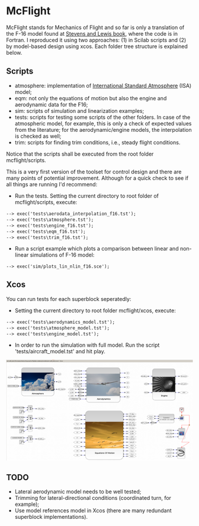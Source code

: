 # McFlight
McFlight stands for Mechanics of Flight and so far is only a translation of the F-16 model found at [Stevens and Lewis book](https://www.amazon.com/Aircraft-Control-Simulation-Brian-Stevens/dp/0471371459), where the code is in Fortran. I reproduced it using two approaches: (1) in Scilab scripts and (2) by model-based design using xcos. Each folder tree structure is explained below.

## Scripts

* atmosphere: implementation of [International Standard Atmosphere](https://ntrs.nasa.gov/archive/nasa/casi.ntrs.nasa.gov/19770009539.pdf) (ISA) model;
* eqm: not only the equations of motion but also the engine and aerodynamic data for the F16;
* sim: scripts of simulation and linearization examples;
* tests: scripts for testing some scripts of the other folders. In case of the atmospheric model, for example, this is only a check of expected values from the literature; for the aerodynamic/engine models, the interpolation is checked as well;
* trim: scripts for finding trim conditions, i.e., steady flight conditions.

Notice that the scripts shall be executed from the root folder mcflight/scripts.

This is a very first version of the toolset for control design and there are many points of potential improvement. Although for a quick check to see if all things are running I'd recommend:

* Run the tests. Setting the current directory to root folder of mcflight/scripts, execute:
```
--> exec('tests\aerodata_interpolation_f16.tst');
--> exec('tests\atmosphere.tst');
--> exec('tests\engine_f16.tst');
--> exec('tests\eqm_f16.tst');
--> exec('tests\trim_f16.tst');
```
* Run a script example which plots a comparison between linear and non-linear simulations of F-16 model:
```
--> exec('sim/plots_lin_nlin_f16.sce');
```

## Xcos

You can run tests for each superblock seperatedly:

* Setting the current directory to root folder mcflight/xcos, execute:
```
--> exec('tests\aerodynamics_model.tst');
--> exec('tests\atmosphere_model.tst');
--> exec('tests\engine_model.tst');
```
* In order to run the simulation with full model. Run the script 'tests/aircraft_model.tst' and hit play.

![full aircraft model](https://raw.githubusercontent.com/fsandre/mcflight/master/xcos/full_model.png "Full aircraft model")

## TODO
* Lateral aerodynamic model needs to be well tested;
* Trimming for lateral-directional conditions (coordinated turn, for example);
* Use model references model in Xcos (there are many redundant superblock implementations).

